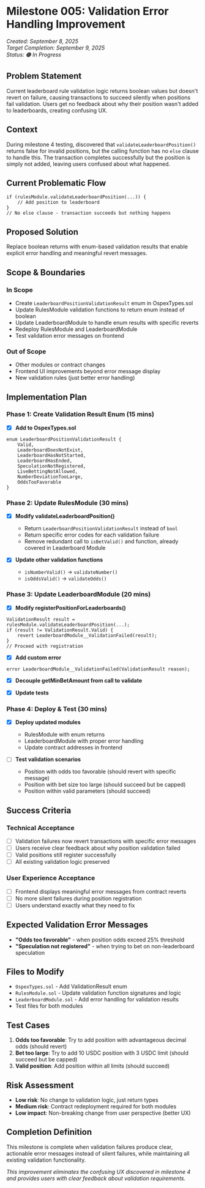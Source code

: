 # Milestone 005: Validation Error Handling Improvement
*Created: September 8, 2025*  
*Target Completion: September 9, 2025*  
*Status: 🟠 In Progress*

## Problem Statement
Current leaderboard rule validation logic returns boolean values but doesn't revert on failure, causing transactions to succeed silently when positions fail validation. Users get no feedback about why their position wasn't added to leaderboards, creating confusing UX.

## Context
During milestone 4 testing, discovered that `validateLeaderboardPosition()` returns false for invalid positions, but the calling function has no `else` clause to handle this. The transaction completes successfully but the position is simply not added, leaving users confused about what happened.

## Current Problematic Flow
```solidity
if (rulesModule.validateLeaderboardPosition(...)) {
    // Add position to leaderboard
}
// No else clause - transaction succeeds but nothing happens
```

## Proposed Solution
Replace boolean returns with enum-based validation results that enable explicit error handling and meaningful revert messages.

## Scope & Boundaries

### In Scope
- Create `LeaderboardPositionValidationResult` enum in OspexTypes.sol
- Update RulesModule validation functions to return enum instead of boolean
- Update LeaderboardModule to handle enum results with specific reverts
- Redeploy RulesModule and LeaderboardModule
- Test validation error messages on frontend

### Out of Scope
- Other modules or contract changes
- Frontend UI improvements beyond error message display
- New validation rules (just better error handling)

## Implementation Plan

### Phase 1: Create Validation Result Enum (15 mins)
- [X] **Add to OspexTypes.sol**
```solidity
enum LeaderboardPositionValidationResult {
    Valid,
    LeaderboardDoesNotExist,
    LeaderboardHasNotStarted,
    LeaderboardHasEnded,
    SpeculationNotRegistered,
    LiveBettingNotAllowed,
    NumberDeviationTooLarge,
    OddsTooFavorable
}
```

### Phase 2: Update RulesModule (30 mins)
- [X] **Modify validateLeaderboardPosition()**
  - Return `LeaderboardPositionValidationResult` instead of `bool`
  - Return specific error codes for each validation failure
  - Remove redundant call to `isBetValid()` and function, already covered in Leaderboard Module

- [X] **Update other validation functions**
  - `isNumberValid()` → `validateNumber()`
  - `isOddsValid()` → `validateOdds()`

### Phase 3: Update LeaderboardModule (20 mins)
- [X] **Modify registerPositionForLeaderboards()**
```solidity
ValidationResult result = rulesModule.validateLeaderboardPosition(...);
if (result != ValidationResult.Valid) {
    revert LeaderboardModule__ValidationFailed(result);
}
// Proceed with registration
```

- [X] **Add custom error**
```solidity
error LeaderboardModule__ValidationFailed(ValidationResult reason);
```

- [X] **Decouple getMinBetAmount from call to validate**

- [X] **Update tests**

### Phase 4: Deploy & Test (30 mins)
- [X] **Deploy updated modules**
  - RulesModule with enum returns
  - LeaderboardModule with proper error handling
  - Update contract addresses in frontend

- [ ] **Test validation scenarios**
  - Position with odds too favorable (should revert with specific message)
  - Position with bet size too large (should succeed but be capped)
  - Position within valid parameters (should succeed)

## Success Criteria

### Technical Acceptance
- [ ] Validation failures now revert transactions with specific error messages
- [ ] Users receive clear feedback about why position validation failed
- [ ] Valid positions still register successfully
- [ ] All existing validation logic preserved

### User Experience Acceptance
- [ ] Frontend displays meaningful error messages from contract reverts
- [ ] No more silent failures during position registration
- [ ] Users understand exactly what they need to fix

## Expected Validation Error Messages
- **"Odds too favorable"** - when position odds exceed 25% threshold
- **"Speculation not registered"** - when trying to bet on non-leaderboard speculation

## Files to Modify
- `OspexTypes.sol` - Add ValidationResult enum
- `RulesModule.sol` - Update validation function signatures and logic
- `LeaderboardModule.sol` - Add error handling for validation results
- Test files for both modules

## Test Cases
1. **Odds too favorable**: Try to add position with advantageous decimal odds (should revert)
2. **Bet too large**: Try to add 10 USDC position with 3 USDC limit (should succeed but be capped)
3. **Valid position**: Add position within all limits (should succeed)

## Risk Assessment
- **Low risk**: No change to validation logic, just return types
- **Medium risk**: Contract redeployment required for both modules
- **Low impact**: Non-breaking change from user perspective (better UX)

## Completion Definition
This milestone is complete when validation failures produce clear, actionable error messages instead of silent failures, while maintaining all existing validation functionality.

*This improvement eliminates the confusing UX discovered in milestone 4 and provides users with clear feedback about validation requirements.*